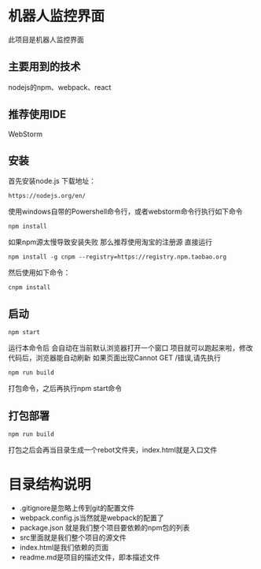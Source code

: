 # 机器人监控界面
此项目是机器人监控界面


## 主要用到的技术
nodejs的npm、webpack、react

## 推荐使用IDE

WebStorm

## 安装
首先安装node.js 下载地址：
```
https://nodejs.org/en/
```
使用windows自带的Powershell命令行，或者webstorm命令行执行如下命令
```
npm install
```
如果npm源太慢导致安装失败  那么推荐使用淘宝的注册源 直接运行 
```
npm install -g cnpm --registry=https://registry.npm.taobao.org
```
然后使用如下命令：
```
cnpm install
```

## 启动
```
npm start
```
运行本命令后  会自动在当前默认浏览器打开一个窗口  项目就可以跑起来啦，修改代码后，浏览器能自动刷新
如果页面出现Cannot GET /错误,请先执行
```
npm run build 
```
打包命令，之后再执行npm start命令
## 打包部署
```
npm run build
```
打包之后会再当目录生成一个rebot文件夹，index.html就是入口文件

# 目录结构说明
+ .gitignore是忽略上传到git的配置文件
+ webpack.config.js当然就是webpack的配置了
+ package.json  就是我们整个项目要依赖的npm包的列表
+ src里面就是我们整个项目的源文件
+ index.html是我们依赖的页面
+ readme.md是项目的描述文件，即本描述文件
